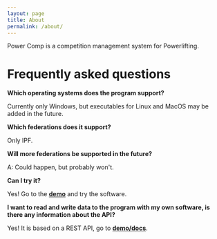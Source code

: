 ```yaml
---
layout: page
title: About
permalink: /about/
---
```


Power Comp is a competition management system for Powerlifting.

# Frequently asked questions

**Which operating systems does the program support?**

Currently only Windows, but executables for Linux and MacOS may be added in the future.

**Which federations does it support?**

Only IPF.

**Will more federations be supported in the future?**

A: Could happen, but probably won't.

**Can I try it?**

Yes! Go to the **[demo](http://pcms2.dahlgren.tech/)** and try the software.

**I want to read and write data to the program with my own software, is there any information about the API?**

Yes! It is based on a REST API, go to **[demo/docs](http://pcms2.dahlgren.tech/docs)**.
